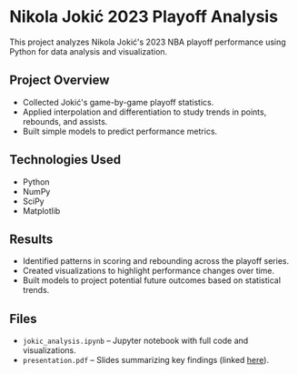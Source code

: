 # Nikola Jokić 2023 Playoff Analysis

This project analyzes Nikola Jokić's 2023 NBA playoff performance using Python for data analysis and visualization. 

## Project Overview
- Collected Jokić's game-by-game playoff statistics.
- Applied interpolation and differentiation to study trends in points, rebounds, and assists.
- Built simple models to predict performance metrics.

## Technologies Used
- Python
- NumPy
- SciPy
- Matplotlib

## Results
- Identified patterns in scoring and rebounding across the playoff series.
- Created visualizations to highlight performance changes over time.
- Built models to project potential future outcomes based on statistical trends.

## Files
- `jokic_analysis.ipynb` – Jupyter notebook with full code and visualizations.
- `presentation.pdf` – Slides summarizing key findings (linked [here](#)).

